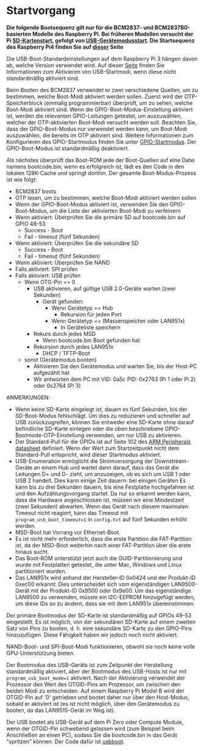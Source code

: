 # Startvorgang

**Die folgende Bootsequenz gilt nur für die BCM2837- und BCM2837B0-basierten Modelle des Raspberry Pi. Bei früheren Modellen versucht der Pi [SD-Kartenstart](sdcard.md), gefolgt von [USB-Gerätemodusstart](device.md). Die Startsequenz des Raspberry Pi4 finden Sie auf [dieser](bootflow_2711.md) Seite**

Die USB-Boot-Standardeinstellungen auf dem Raspberry Pi 3 hängen davon ab, welche Version verwendet wird. Auf dieser [Seite](./msd.md) finden Sie Informationen zum Aktivieren von USB-Startmodi, wenn diese nicht standardmäßig aktiviert sind.

Beim Booten des BCM2837 verwendet er zwei verschiedene Quellen, um zu bestimmen, welche Boot-Modi aktiviert werden sollen. Zuerst wird der OTP-Speicherblock (einmalig programmierbar) überprüft, um zu sehen, welche Boot-Modi aktiviert sind. Wenn die GPIO-Boot-Modus-Einstellung aktiviert ist, werden die relevanten GPIO-Leitungen getestet, um auszuwählen, welcher der OTP-aktivierten Boot-Modi versucht werden soll. Beachten Sie, dass der GPIO-Boot-Modus nur verwendet werden kann, um Boot-Modi auszuwählen, die bereits im OTP aktiviert sind. Weitere Informationen zum Konfigurieren des GPIO-Startmodus finden Sie unter [GPIO-Startmodus](gpio.md). Der GPIO-Boot-Modus ist standardmäßig deaktiviert.

Als nächstes überprüft das Boot-ROM jede der Boot-Quellen auf eine Datei namens bootcode.bin; wenn es erfolgreich ist, lädt es den Code in den lokalen 128K-Cache und springt dorthin. Der gesamte Boot-Modus-Prozess ist wie folgt:

* BCM2837 boots
* OTP lesen, um zu bestimmen, welche Boot-Modi aktiviert werden sollen
* Wenn der GPIO-Boot-Modus aktiviert ist, verwenden Sie den GPIO-Boot-Modus, um die Liste der aktivierten Boot-Modi zu verfeinern
* Wenn aktiviert: Überprüfen Sie die primäre SD auf bootcode.bin auf GPIO 48-53
    * Success - Boot
    * Fail - timeout (fünf Sekunden)
* Wenn aktiviert: Überprüfen Sie die sekundäre SD
    * Success - Boot
    * Fail - timeout (fünf Sekunden)
* Wenn aktiviert: Überprüfen Sie NAND
* Falls aktiviert: SPI prüfen
* Falls aktiviert: USB prüfen
    * Wenn OTG-Pin == 0
        * USB aktivieren, auf gültige USB 2.0-Geräte warten (zwei Sekunden)
            * Gerät gefunden:
                * Wenn Gerätetyp == Hub
                    * Rekursion für jeden Port
                * Wenn Gerätetyp == (Massenspeicher oder LAN951x)
                    * In Geräteliste speichern
        * Rekurs durch jedes MSD
            * Wenn bootcode.bin Boot gefunden hat
        * Rekursion durch jedes LAN951x
            * DHCP / TFTP-Boot
    * sonst (Gerätemodus booten)
        * Aktivieren Sie den Gerätemodus und warten Sie, bis der Host-PC aufgezählt hat
        * Wir antworten dem PC mit VID: 0a5c PID: 0x2763 (Pi 1 oder Pi 2) oder 0x2764 (Pi 3)

ANMERKUNGEN:

* Wenn keine SD-Karte eingelegt ist, dauert es fünf Sekunden, bis der SD-Boot-Modus fehlschlägt. Um dies zu reduzieren und schneller auf USB zurückzugreifen, können Sie entweder eine SD-Karte ohne darauf befindliche SD-Karte einlegen oder die oben beschriebene GPIO-Bootmode-OTP-Einstellung verwenden, um nur USB zu aktivieren.
* Der Standard-Pull für die GPIOs ist auf Seite 102 des [ARM Peripherals datasheet](../bcm2835/BCM2835-ARM-Peripherals.pdf) definiert. Wenn der Wert zum Startzeitpunkt nicht dem Standard-Pull entspricht, wird dieser Startmodus aktiviert.
* USB-Enumeration ermöglicht die Stromversorgung der Downstream-Geräte an einem Hub und wartet dann darauf, dass das Gerät die Leitungen D+ und D- zieht, um anzuzeigen, ob es sich um USB 1 oder USB 2 handelt. Dies kann einige Zeit dauern: bei einigen Geräten Es kann bis zu drei Sekunden dauern, bis eine Festplatte hochgefahren ist und den Aufzählungsvorgang startet. Da nur so erkannt werden kann, dass die Hardware angeschlossen ist, müssen wir eine Mindestzeit (zwei Sekunden) abwarten. Wenn das Gerät nach diesem maximalen Timeout nicht reagiert, kann das Timeout mit `program_usb_boot_timeout=1` in `config.txt` auf fünf Sekunden erhöht werden.
* MSD-Boot hat Vorrang vor Ethernet-Boot.
* Es ist nicht mehr erforderlich, dass die erste Partition die FAT-Partition ist, da der MSD-Boot weiterhin nach einer FAT-Partition über die erste hinaus sucht.
* Das Boot-ROM unterstützt jetzt auch die GUID-Partitionierung und wurde mit Festplatten getestet, die unter Mac, Windows und Linux partitioniert wurden.
* Das LAN951x wird anhand der Hersteller-ID 0x0424 und der Produkt-ID 0xec00 erkannt: Dies unterscheidet sich vom eigenständigen LAN9500-Gerät mit der Produkt-ID 0x9500 oder 0x9e00. Um das eigenständige LAN9500 ​​zu verwenden, müsste ein I2C-EEPROM hinzugefügt werden, um diese IDs so zu ändern, dass sie mit dem LAN951x übereinstimmen.

Der primäre Bootmodus der SD-Karte ist standardmäßig auf GPIOs 49-53 eingestellt. Es ist möglich, von der sekundären SD-Karte auf einem zweiten Satz von Pins zu booten, d. h. eine sekundäre SD-Karte zu den GPIO-Pins hinzuzufügen. Diese Fähigkeit haben wir jedoch noch nicht aktiviert.

NAND-Boot- und SPI-Boot-Modi funktionieren, obwohl sie noch keine volle GPU-Unterstützung bieten.

Der Bootmodus des USB-Geräts ist zum Zeitpunkt der Herstellung standardmäßig aktiviert, aber der Bootmodus des USB-Hosts ist nur mit `program_usb_boot_mode=1` aktiviert. Nach der Aktivierung verwendet der Prozessor den Wert des OTGID-Pins am Prozessor, um zwischen den beiden Modi zu entscheiden. Auf einem Raspberry Pi Model B wird der OTGID-Pin auf '0' getrieben und bootet daher nur über den Host-Modus, sobald er aktiviert ist (es ist nicht möglich, über den Gerätemodus zu booten, da das LAN9515-Gerät im Weg ist).

Der USB bootet als USB-Gerät auf dem Pi Zero oder Compute Module, wenn der OTGID-Pin schwebend gelassen wird (zum Beispiel beim Anschließen an einen PC), sodass Sie die bootcode.bin in das Gerät "spritzen" können. Der Code dafür ist [usbboot](https://github.com/raspberrypi/usbboot).
